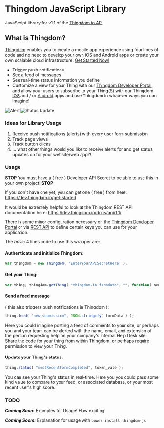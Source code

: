 Thingdom JavaScript Library
===========

JavaScript library for v1.1 of the [Thingdom.io API](https://thingdom.io/).

## What is Thingdom?

[Thingdom](https://thingdom.io) enables you to create a mobile app experience using four lines of code and no need to develop your own iOS and Android apps or create your own scalable cloud infrastructure. [Get Started Now!](https://thingdom.io/sign-up)

* Trigger push notifications
* See a feed of messages
* See real-time status information you define
* Customize a view for your Thing with our [Thingdom Developer Portal](https://dev.thingdom.io/), and allow your users to subscribe to your Thing(S) with our Thingdom [iOS](https://itunes.apple.com/us/app/thingdom/id807761969?mt=8) and / or [Android](https://play.google.com/store/apps/details?id=com.thingdom.mobile) apps and use Thingdom in whatever ways you can imagine!

<p align="left">

<img src="http://thingdom.io/images/push_notification.png?raw=true" alt="Alert"/>

<img src="http://thingdom.io/images/profile.png?raw=true" alt="Status Update"/>

</p>

### Ideas for Library Usage

1. Receive push notifications (alerts) with every user form submission
2. Track page views
3. Track button clicks
4. ... what other things would you like to receive alerts for and get status updates on for your website/web app?!

### Usage

__STOP__ You must have a ( free ) Developer API Secret to be able to use this in your own project! __STOP__

If you don't have one yet, you can get one ( free ) from here: https://dev.thingdom.io/get-started

It would be extremely helpful to look at the Thingdom REST API documentation here: https://dev.thingdom.io/docs/api/1.1/

There is some minor configuration necessary on the [Thingdom Developer Portal](https://dev.thingdom.io/) or via [REST API](https://dev.thingdom.io/docs/api/1.1/) to define certain keys you can use for your application.

The *basic* 4 lines code to use this wrapper are: 

#### Authenticate and initialize Thingdom:
```javascript
var thingdom = new Thingdom( 'EnterYourAPISecretHere' );
```

#### Get your Thing:
```javascript
var thing; thingdom.getThing( "thingdom.io formdata", "", function( newThing ) { thing = newThing } );
```

#### Send a feed message 
( this also triggers push notifications in Thingdom ):
```javascript
thing.feed( "new_submission", JSON.stringify( formData ) );
```
Here you could imagine posting a feed of comments to your site, or perhaps you and your team can be alerted with the name, email, and extension of the person requesting help on your company's internal Help Desk site. Share the code for your thing from within Thingdom, or perhaps require permission to view your Thing. 

#### Update your Thing's status:
```javascript
thing.status( "mostRecentFormCompleted", token_vale );
```
You can see your Thing's status in real-time. Here you you could pass some kind value to compare to your feed, or associated database, or your most recent user's high score.

### TODO
***Coming Soon:*** Examples for Usage! How exciting!

***Coming Soom:*** Explanation for usage with ```bower install thingdom-js```

